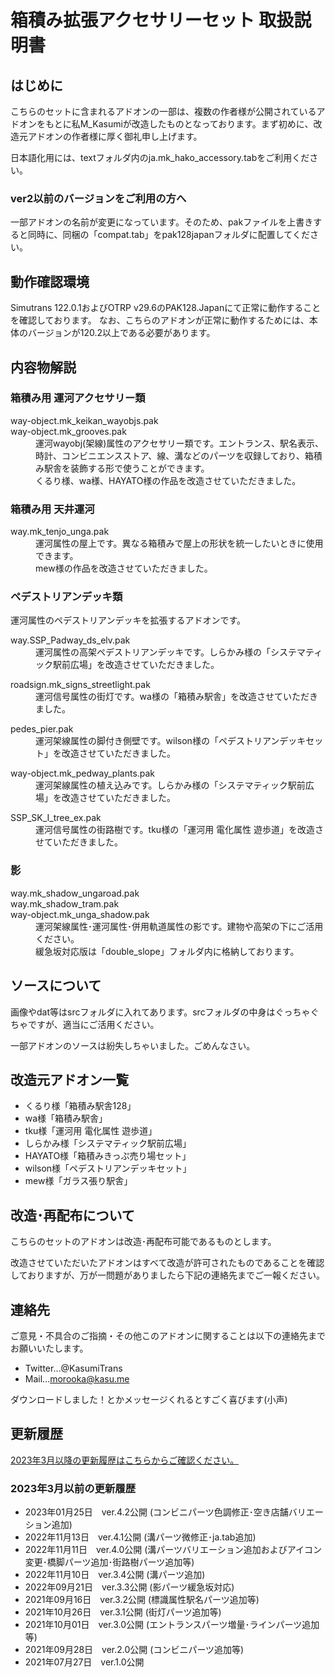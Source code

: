 # 箱積み拡張アクセサリーセット 取扱説明書

## はじめに
こちらのセットに含まれるアドオンの一部は、複数の作者様が公開されているアドオンをもとに私M_Kasumiが改造したものとなっております。まず初めに、改造元アドオンの作者様に厚く御礼申し上げます。

日本語化用には、textフォルダ内のja.mk_hako_accessory.tabをご利用ください。

### ver2以前のバージョンをご利用の方へ
一部アドオンの名前が変更になっています。そのため、pakファイルを上書きすると同時に、同梱の「compat.tab」をpak128japanフォルダに配置してください。

## 動作確認環境
Simutrans 122.0.1およびOTRP v29.6のPAK128.Japanにて正常に動作することを確認しております。
なお、こちらのアドオンが正常に動作するためには、本体のバージョンが120.2以上である必要があります。

## 内容物解説

### 箱積み用 運河アクセサリー類
<dl>
<dt>way-object.mk_keikan_wayobjs.pak</dt>
<dt>way-object.mk_grooves.pak</dt>
<dd>運河wayobj(架線)属性のアクセサリー類です。エントランス、駅名表示、時計、コンビニエンスストア、線、溝などのパーツを収録しており、箱積み駅舎を装飾する形で使うことができます。</dd>
<dd>くるり様、wa様、HAYATO様の作品を改造させていただきました。</dd>
</dl>

### 箱積み用 天井運河
<dl>
<dt>way.mk_tenjo_unga.pak</dt>
<dd>運河属性の屋上です。異なる箱積みで屋上の形状を統一したいときに使用できます。</dd>
<dd>mew様の作品を改造させていただきました。</dd>
</dl>

### ペデストリアンデッキ類
運河属性のペデストリアンデッキを拡張するアドオンです。

<dl>
<dt>way.SSP_Padway_ds_elv.pak</dt>
<dd>運河属性の高架ペデストリアンデッキです。しらかみ様の「システマティック駅前広場」を改造させていただきました。</dd>
</dl>

<dl>
<dt>roadsign.mk_signs_streetlight.pak</dt>
<dd>運河信号属性の街灯です。wa様の「箱積み駅舎」を改造させていただきました。</dd>
</dl>

<dl>
<dt>pedes_pier.pak</dt>
<dd>運河架線属性の脚付き側壁です。wilson様の「ペデストリアンデッキセット」を改造させていただきました。</dd>
</dl>

<dl>
<dt>way-object.mk_pedway_plants.pak</dt>
<dd>運河架線属性の植え込みです。しらかみ様の「システマティック駅前広場」を改造させていただきました。</dd>
</dl>

<dl>
<dt>SSP_SK_I_tree_ex.pak</dt>
<dd>運河信号属性の街路樹です。tku様の「運河用 電化属性 遊歩道」を改造させていただきました。</dd>
</dl>

### 影
<dl>
<dt>way.mk_shadow_ungaroad.pak</dt>
<dt>way.mk_shadow_tram.pak</dt>
<dt>way-object.mk_unga_shadow.pak</dt>
<dd>運河架線属性･運河属性･併用軌道属性の影です。建物や高架の下にご活用ください。</dd>
<dd>緩急坂対応版は「double_slope」フォルダ内に格納しております。</dd>
</dl>

## ソースについて

画像やdat等はsrcフォルダに入れてあります。srcフォルダの中身はぐっちゃぐちゃですが、適当にご活用ください。

一部アドオンのソースは紛失しちゃいました。ごめんなさい。


## 改造元アドオン一覧
- くるり様「箱積み駅舎128」
- wa様「箱積み駅舎」
- tku様「運河用 電化属性 遊歩道」
- しらかみ様「システマティック駅前広場」
- HAYATO様「箱積みきっぷ売り場セット」
- wilson様「ペデストリアンデッキセット」
- mew様「ガラス張り駅舎」


## 改造･再配布について

こちらのセットのアドオンは改造･再配布可能であるものとします。

改造させていただいたアドオンはすべて改造が許可されたものであることを確認しておりますが、万が一問題がありましたら下記の連絡先までご一報ください。


## 連絡先

ご意見・不具合のご指摘・その他このアドオンに関することは以下の連絡先までお願いいたします。

- Twitter…@KasumiTrans
- Mail…morooka@kasu.me

ダウンロードしました！とかメッセージくれるとすごく喜びます(小声)


## 更新履歴
[2023年3月以降の更新履歴はこちらからご確認ください。](https://github.com/kasu-me/Simutrans-Pak128-Hako-Accessory/releases)
### 2023年3月以前の更新履歴
- 2023年01月25日　ver.4.2公開 (コンビニパーツ色調修正･空き店舗バリエーション追加)
- 2022年11月13日　ver.4.1公開 (溝パーツ微修正･ja.tab追加)
- 2022年11月11日　ver.4.0公開 (溝パーツバリエーション追加およびアイコン変更･橋脚パーツ追加･街路樹パーツ追加等)
- 2022年11月10日　ver.3.4公開 (溝パーツ追加)
- 2022年09月21日　ver.3.3公開 (影パーツ緩急坂対応)
- 2021年09月16日　ver.3.2公開 (標識属性駅名パーツ追加等)
- 2021年10月26日　ver.3.1公開 (街灯パーツ追加等)
- 2021年10月01日　ver.3.0公開 (エントランスパーツ増量･ラインパーツ追加等)
- 2021年09月28日　ver.2.0公開 (コンビニパーツ追加等)
- 2021年07月27日　ver.1.0公開